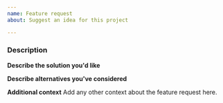 ```yaml
---
name: Feature request
about: Suggest an idea for this project

---
```


### Description
<!-- Is your feature request related to a problem? Please describe.
A clear and concise description of what the problem is. Ex. I'm always frustrated when [...]
-->

**Describe the solution you'd like**
<!-- A clear and concise description of what you want to happen. -->

**Describe alternatives you've considered**
<!-- A clear and concise description of any alternative solutions or features you've considered. -->

**Additional context**
Add any other context about the feature request here.
